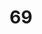 ---
title: "69"
imageurl: "../src/content/thumbnail/69.webp"
dwnurl: "https://imgs1.thamizhnation.org/69.jpg"
tags: ['thalaivar']
---